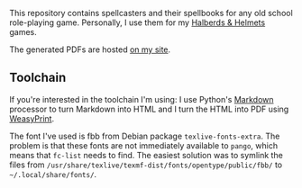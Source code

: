 This repository contains spellcasters and their spellbooks for any old
school role-playing game. Personally, I use them for my
[Halberds & Helmets](https://alexschroeder.ch/wiki/Halberds_and_Helmets)
games.

The generated PDFs are hosted
[on my site](https://alexschroeder.ch/pdfs/spellcasters/).

## Toolchain

If you're interested in the toolchain I'm using: I use Python's
[Markdown](https://pypi.org/project/Markdown/) processor to turn
Markdown into HTML and I turn the HTML into PDF using
[WeasyPrint](https://pypi.org/project/WeasyPrint/).

The font I've used is fbb from Debian package `texlive-fonts-extra`.
The problem is that these fonts are not immediately available to
`pango`, which means that `fc-list` needs to find. The easiest
solution was to symlink the files from
`/usr/share/texlive/texmf-dist/fonts/opentype/public/fbb/` to
`~/.local/share/fonts/`.
